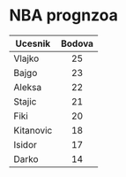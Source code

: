 # NBA prognzoa

| Ucesnik        | Bodova
| ------------- |:-------------:|
| Vlajko | 25 |
| Bajgo | 23 |
| Aleksa      | 22 |
| Stajic| 21 |
| Fiki | 20 |
| Kitanovic     | 18 |
| Isidor      | 17 |
| Darko     | 14 |
